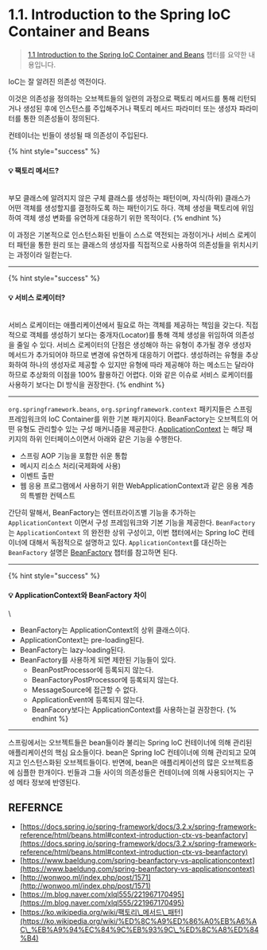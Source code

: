 # 1.1. Introduction to the Spring IoC Container and Beans

> [1.1 Introduction to the Spring IoC Container and Beans](https://docs.spring.io/spring-framework/docs/current/reference/html/core.html#beans-introduction) 챕터를 요약한 내용입니다.

IoC는 잘 알려진 의존성 역전이다.

이것은 의존성을 정의하는 오브젝트들의 일련의 과정으로 팩토리 메서드를 통해 리턴되거나 생성된 후에 인스턴스를 주입해주거나 팩토리 메서드 파라미터 또는 생성자 파라미터를 통한 의존성들이 정의된다.

컨테이너는 빈들이 생성될 때 의존성이 주입된다.

{% hint style="success" %}
#### 💡 팩토리 메서드?

\
부모 클래스에 알려지지 않은 구체 클래스를 생성하는 패턴이며, 자식(하위) 클래스가 어떤 객체를 생성할지를 결정하도록 하는 패턴이기도 하다. 객체 생성을 팩토리에 위임하여 객체 생성 변화를 유연하게 대응하기 위한 목적이다.
{% endhint %}

이 과정은 기본적으로 인스턴스화된 빈들이 스스로 역전되는 과정이거나 서비스 로케이터 패턴을 통한 원리 또는 클래스의 생성자를 직접적으로 사용하여 의존성들을 위치시키는 과정이라 일컫는다.

***

{% hint style="success" %}
#### 💡 서비스 로케이터?

\
서비스 로케이터는 애플리케이션에서 필요로 하는 객체를 제공하는 책임을 갖는다. 직접적으로 객체를 생성하기 보다는 중개자(Locator)를 통해 객체 생성을 위임하여 의존성을 줄일 수 있다. 서비스 로케이터의 단점은 생성해야 하는 유형이 추가될 경우 생성자 메서드가 추가되어야 하므로 변경에 유연하게 대응하기 어렵다. 생성하려는 유형을 추상화하여 하나의 생성자로 제공할 수 있지만 유형에 따라 제공해야 하는 메소드는 달라야 하므로 추상화의 이점을 100% 활용하긴 어렵다. 이와 같은 이슈로 서비스 로케이터를 사용하기 보다는 DI 방식을 권장한다.
{% endhint %}

***

`org.springframework.beans`, `org.springframework.context` 패키지들은 스프링 프레임워크의 IoC Container를 위한 기본 패키지이다. BeanFactory는 오브젝트의 어떤 유형도 관리할수 있는 구성 매커니즘을 제공한다. [ApplicationContext](https://docs.spring.io/spring-framework/docs/5.3.16/javadoc-api/org/springframework/context/ApplicationContext.html) 는 해당 패키지의 하위 인터페이스이면서 아래와 같은 기능을 수행한다.

* 스프링 AOP 기능을 포함한 쉬운 통합
* 메시지 리소스 처리(국제화에 사용)
* 이벤트 출판
* 웹 응용 프로그램에서 사용하기 위한 WebApplicationContext과 같은 응용 계층의 특별한 컨텍스트

간단히 말해서, BeanFactory는 엔터프라이즈별 기능을 추가하는 `ApplicationContext` 이면서 구성 프레임워크와 기본 기능을 제공한다. `BeanFactory` 는 `ApplicationContext` 의 완전한 상위 구성이고, 이번 챕터에서는 Spring IoC 컨테이너에 대해서 독점적으로 설명하고 있다. `ApplicationContext`를 대신하는 `BeanFactory` 설명은 [BeanFactory](https://docs.spring.io/spring-framework/docs/current/reference/html/core.html#beans-beanfactory) 챕터를 참고하면 된다.

***

{% hint style="success" %}
#### 💡 ApplicationContext와 BeanFactory 차이

\


* BeanFactory는 ApplicationContext의 상위 클래스이다.
* ApplicationContext는 pre-loading된다.
* BeanFactory는 lazy-loading된다.
* BeanFactory를 사용하게 되면 제한된 기능들이 있다.
  * BeanPostProcessor에 등록되지 않는다.
  * BeanFactoryPostProcessor에 등록되지 않는다.
  * MessageSource에 접근할 수 없다.
  * ApplicationEvent에 등록되지 않는다.
  * BeanFacory보다는 ApplicationContext를 사용하는걸 권장한다.
{% endhint %}

***

스프링에서는 오브젝트들은 bean들이라 불리는 Spring IoC 컨테이너에 의해 관리된 애플리케이션의 핵심 요소들이다. bean은 Spring IoC 컨테이너에 의해 관리되고 모여지고 인스턴스화된 오브젝트들이다. 반면에, bean은 애플리케이션의 많은 오브젝트중에 심플한 한개이다. 빈들과 그들 사이의 의존성들은 컨테이너에 의해 사용되어지는 구성 메타 정보에 반영된다.

## REFERNCE

* [https://docs.spring.io/spring-framework/docs/3.2.x/spring-framework-reference/html/beans.html#context-introduction-ctx-vs-beanfactory](https://docs.spring.io/spring-framework/docs/3.2.x/spring-framework-reference/html/beans.html#context-introduction-ctx-vs-beanfactory)
* [https://www.baeldung.com/spring-beanfactory-vs-applicationcontext](https://www.baeldung.com/spring-beanfactory-vs-applicationcontext)
* [http://wonwoo.ml/index.php/post/1571](http://wonwoo.ml/index.php/post/1571)
* [https://m.blog.naver.com/xlql555/221967170495](https://m.blog.naver.com/xlql555/221967170495)
* [https://ko.wikipedia.org/wiki/팩토리\_메서드\_패턴](https://ko.wikipedia.org/wiki/%ED%8C%A9%ED%86%A0%EB%A6%AC\_%EB%A9%94%EC%84%9C%EB%93%9C\_%ED%8C%A8%ED%84%B4)

